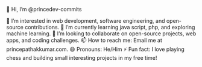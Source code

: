 👋 Hi, I’m @princedev-commits

👀 I’m interested in web development, software engineering, and open-source contributions.
🌱 I’m currently learning java script, php, and exploring machine learning.
💞️ I’m looking to collaborate on open-source projects, web apps, and coding challenges.
📫 How to reach me: Email me at princepathakkumar.com.
😄 Pronouns: He/Him
⚡ Fun fact: I love playing chess and building small interesting projects in my free time!


<!---
princedev-commits/princedev-commits is a ✨ special ✨ repository because its `README.md` (this file) appears on your GitHub profile.
You can click the Preview link to take a look at your changes.
--->
